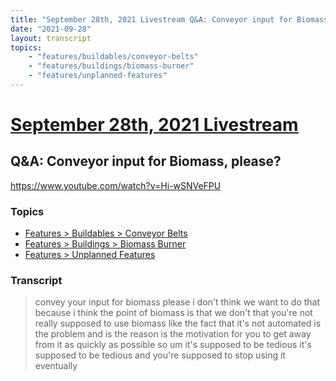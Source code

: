 ```yaml
---
title: "September 28th, 2021 Livestream Q&A: Conveyor input for Biomass, please?"
date: "2021-09-28"
layout: transcript
topics:
    - "features/buildables/conveyor-belts"
    - "features/buildings/biomass-burner"
    - "features/unplanned-features"
---
```

# [September 28th, 2021 Livestream](../2021-09-28.md)
## Q&A: Conveyor input for Biomass, please?
https://www.youtube.com/watch?v=Hi-wSNVeFPU

### Topics
* [Features > Buildables > Conveyor Belts](../topics/features/buildables/conveyor-belts.md)
* [Features > Buildings > Biomass Burner](../topics/features/buildings/biomass-burner.md)
* [Features > Unplanned Features](../topics/features/unplanned-features.md)

### Transcript

> convey your input for biomass please i don't think we want to do that because i think the point of biomass is that we don't that you're not really supposed to use biomass like the fact that it's not automated is the problem and is the reason is the motivation for you to get away from it as quickly as possible so um it's supposed to be tedious it's supposed to be tedious and you're supposed to stop using it eventually
